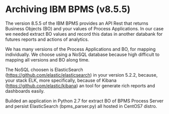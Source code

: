 # Archiving IBM BPMS (v8.5.5)
The version 8.5.5 of the IBM BPMS provides an API Rest that returns Business Objects (BO) and your values of Process Applications.
In our case we needed extract BO values and record this datas in another databank for futures reports and actions of analytics.

We has many versions of the Process Applications and BO, for mapping individually. We choose using a NoSQL database because high difficult to mapping all versions and BO along time.

The NoSQL choosen is ElasticSearch (https://github.com/elastic/elasticsearch) in your version 5.2.2, because, your stack ELK, more specifically, because of Kibana (https://github.com/elastic/kibana) an tool for generate rich reports and dashboards easily.

Builded an application in Python 2.7 for extract BO of BPMS Process Server and persist ElasticSearch (bpms_parser.py) all hosted in CentOS7 distro.
